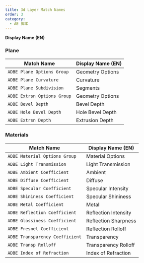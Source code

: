 ```yaml
---
title: 3d Layer Match Names
order: 3
category:
  - AE 脚本
---
```


**Display Name (EN)**

### Plane

| Match Name                  | Display Name (EN) |
| --------------------------- | ----------------- |
| `ADBE Plane Options Group`  | Geometry Options  |
| `ADBE Plane Curvature`      | Curvature         |
| `ADBE Plane Subdivision`    | Segments          |
| `ADBE Extrsn Options Group` | Geometry Options  |
| `ADBE Bevel Depth`          | Bevel Depth       |
| `ADBE Hole Bevel Depth`     | Hole Bevel Depth  |
| `ADBE Extrsn Depth`         | Extrusion Depth   |

### Materials

| Match Name                      | Display Name (EN)    |
| ------------------------------- | -------------------- |
| `ADBE Material Options Group`   | Material Options     |
| `ADBE Light Transmission`       | Light Transmission   |
| `ADBE Ambient Coefficient`      | Ambient              |
| `ADBE Diffuse Coefficient`      | Diffuse              |
| `ADBE Specular Coefficient`     | Specular Intensity   |
| `ADBE Shininess Coefficient`    | Specular Shininess   |
| `ADBE Metal Coefficient`        | Metal                |
| `ADBE Reflection Coefficient`   | Reflection Intensity |
| `ADBE Glossiness Coefficient`   | Reflection Sharpness |
| `ADBE Fresnel Coefficient`      | Reflection Rolloff   |
| `ADBE Transparency Coefficient` | Transparency         |
| `ADBE Transp Rolloff`           | Transparency Rolloff |
| `ADBE Index of Refraction`      | Index of Refraction  |
